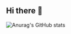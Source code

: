## Hi there 👋

![Anurag's GitHub stats](https://github-readme-stats.vercel.app/api?username=MissiegoBeats&show_icons=true&theme=radical)
